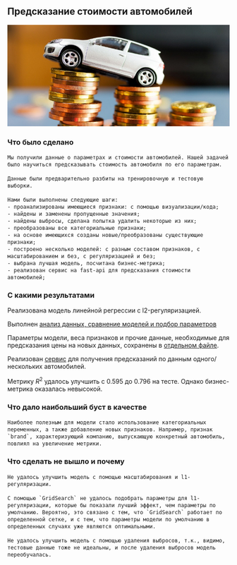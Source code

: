 ## Предсказание стоимости автомобилей

![Alt text](image.png)

### Что было сделано

    Мы получили данные о параметрах и стоимости автомобилей. Нашей задачей было научиться предсказывать стоимость автомобиля по его параметрам.

    Данные были предварительно разбиты на тренировочную и тестовую выборки.

    Нами были выполнены следующие шаги:
    - проанализированы имеющиеся признаки: с помощью визуализации/кода;
    - найдены и заменены пропущенные значения;
    - найдены выбросы, сделана попытка удалить некоторые из них;
    - преобразованы все категориальные признаки;
    - на основе имеющихся созданы новые/преобразованы существующие признаки;
    - построено несколько моделей: с разным составом признаков, с масштабированием и без, с регуляризацией и без;
    - выбрана лучшая модель, посчитана бизнес-метрика;
    - реализован сервис на fast-api для предсказания стоимости автомобилей;

### С какими результатами

Реализована модель линейной регрессии с l2-регуляризацией.

Выполнен [анализ данных, сравнение моделей и подбор параметров](HW1_Regression_with_inference.ipynb)

Параметры модели, веса признаков и прочие данные, необходимые для предсказания цены на новых данных, сохранены в [отдельном файле](model.pkl).

Реализован [сервис](main.py) для получения предсказаний по данным одного/нескольких автомобилей.

Метрику $R^2$ удалось улучшить с 0.595 до 0.796 на тесте. Однако бизнес-метрика оказалась невысокой.


### Что дало наибольший буст в качестве

    Наиболее полезным для модели стало использование категориальных переменных, а также добавление новых признаков. Например, признак `brand`, характеризующий компанию, выпускающую конкретный автомобиль, повлиял на увеличение метрики.


### Что сделать не вышло и почему

    Не удалось улучшить модель с помощью масштабирования и l1-регуляризации.

    С помощью `GridSearch` не удалось подобрать параметры для l1-регуляризации, которые бы показали лучший эффект, чем параметры по умолчанию. Вероятно, это связано с тем, что `GridSearch` работает по определенной сетке, и с тем, что параметры модели по умолчанию в определенных случаях уже являются оптимальными.

    Не удалось улучшить модель с помощью удаления выбросов, т.к., видимо, тестовые данные тоже не идеальны, и после удаления выбросов модель переобучалась.